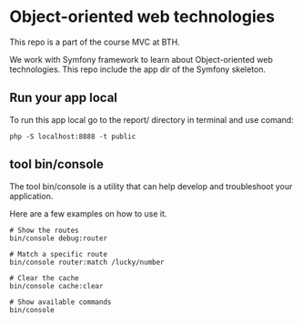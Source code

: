 Object-oriented web technologies
=========================================

This repo is a part of the course MVC at BTH. 

We work with Symfony framework to learn about Object-oriented web technologies. This repo include the app dir of the Symfony skeleton.

Run your app local
------------------------

To run this app local go to the report/ directory in terminal and use comand:

```
php -S localhost:8888 -t public
```
tool bin/console
----------------------

The tool bin/console is a utility that can help develop and troubleshoot your application.

Here are a few examples on how to use it.

```
# Show the routes
bin/console debug:router
```
```
# Match a specific route
bin/console router:match /lucky/number
```
```
# Clear the cache
bin/console cache:clear
```
```
# Show available commands
bin/console
```
